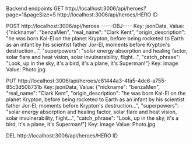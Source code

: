 Backend endpoints GET http://localhost:3006/api/heroes?page=1&pageSize=5
http://localhost:3006/api/heroes/HERO ID

POST http://localhost:3006/api/heroes -----OBJ---- Key: jsonData, Value:
{"nickname": "benzaMen", "real_name": "Clark Kent", "origin_description": "he
was born Kal-El on the planet Krypton, before being rocketed to Earth as an
infant by his scientist father Jor-El, moments before Krypton's destruction...",
"superpowers": "solar energy absorption and healing factor, solar flare and heat
vision, solar invulnerability, flight...", "catch_phrase": "Look, up in the sky,
it's a bird, it's a plane, it's Superman!"} Key: image Value: Photo.jpg

PUT http://localhost:3006/api/heroes/c81444a3-4fa5-4dc6-a755-85c3d508731b Key:
jsonData, Value: {"nickname": "benzaMen", "real_name": "Clark Kent",
"origin_description": "he was born Kal-El on the planet Krypton, before being
rocketed to Earth as an infant by his scientist father Jor-El, moments before
Krypton's destruction...", "superpowers": "solar energy absorption and healing
factor, solar flare and heat vision, solar invulnerability, flight...",
"catch_phrase": "Look, up in the sky, it's a bird, it's a plane, it's
Superman!"} Key: image Value: Photo.jpg

DEL http://localhost:3006/api/heroes/HERO ID

